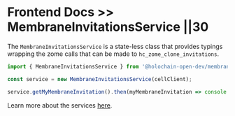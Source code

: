 # Frontend Docs >> MembraneInvitationsService ||30

The `MembraneInvitationsService` is a state-less class that provides typings wrapping the zome calls that can be made to `hc_zome_clone_invitations`.

```js
import { MembraneInvitationsService } from '@holochain-open-dev/membrane-invitations';

const service = new MembraneInvitationsService(cellClient);

service.getMyMembraneInvitation().then(myMembraneInvitation => console.log(myMembraneInvitation));
```

Learn more about the services [here](https://holochain-open-dev.github.io/reusable-modules/frontend/using/#services). 